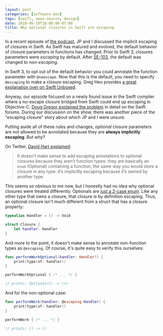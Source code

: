 ```yaml
---
layout: post
categories: [software-dev]
tags: [swift, open-source, design]
date: 2018-06-10T10:00:00-07:00
title: Why optional closures in Swift are escaping
---
```


In a recent episode of [the podcast](https://spec.fm/podcasts/swift-unwrapped/144991), JP and I discussed the implicit escaping of closures in Swift. As Swift has matured and evolved, the default behavior of closure parameters in functions has changed. Prior to Swift 3, closures parameters were *escaping* by default. After [SE-103](https://github.com/apple/swift-evolution/blob/master/proposals/0103-make-noescape-default.md), the default was changed to *non-escaping*.

<!--excerpt-->

In Swift 3, to opt out of the default behavior you could annotate the function parameter with `@noescape`. Now that this is the default, you need to specify `@escaping` to make a closure escaping. Greg Heo provides [a great explanation over on Swift Unboxed](https://swiftunboxed.com/lang/closures-escaping-noescape-swift3/).

Anyway, our episode focused on a newly found issue in the Swift compiler where a no-escape closure bridged from Swift could end up escaping in Objective-C. [Doug Gregor explained the problem](https://forums.swift.org/t/implicit-escaping-of-closures-via-objective-c/12025) in detail on the Swift forums. During our discussion on the show, there was another piece of the "escaping closure" story about which JP and I were unsure.

Putting aside all of these rules and changes, *optional* closure parameters are not allowed to be annotated because they are **always implicitly escaping**. But why?

On Twitter, [David Hart explained](https://twitter.com/dhartbit/status/998605843846311942):

> It doesn’t make sense to add escaping annotations to optional closures because they aren’t function types: they are basically an `enum` (Optional) containing a function, the same way you would store a closure in any type: it’s implicitly escaping because it’s owned by another type.

This seems so obvious to me now, but I honestly had no idea why optional closures were treated differently. Optionals are [just a 2-case enum](https://github.com/apple/swift/blob/master/stdlib/public/core/Optional.swift#L122-L133). Like any other type that owns a closure, that closure is by definition escaping. Thus, an optional closure isn't much different from a struct that has a closure property:

```swift
typealias Handler = () -> Void

struct Closure {
    let handler: Handler
}
```

And more to the point, it doesn't make sense to annotate non-function types as `@escaping`. Of course, it's quite easy to verify this ourselves:

```swift
func performWorkOptional(handler: Handler?) {
    print(type(of: handler))
}

performWorkOptional { /* ... */ }

// prints: Optional<() -> ()>
```

And for the non-optional case:

```swift
func performWork(handler: @escaping Handler) {
    print(type(of: handler))
}

performWork { /* ... */ }

// prints: () -> ()

```
